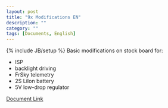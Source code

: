 ```yaml
---
layout: post
title: "9x Modifications EN"
description: ""
category: ""
tags: [Documents, English]
---
```

{% include JB/setup %}
Basic modifications on stock board for:
* ISP
* backlight driving
* FrSky telemetry
* 2S LiIon battery
* 5V low-drop regulator

[Document Link](https://opentx.googlecode.com/files/9x_modifications_EN.pdf)
